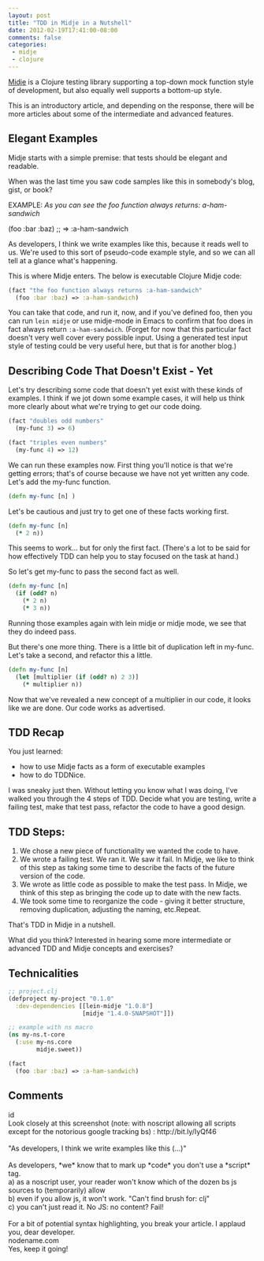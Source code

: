 ```yaml
---
layout: post
title: "TDD in Midje in a Nutshell"
date: 2012-02-19T17:41:00-08:00
comments: false
categories:
 - midje
 - clojure
---
```


[Midje](https://github.com/marick/Midje) is a Clojure testing library supporting a top-down mock function style of development, but also equally well supports a bottom-up style.

This is an introductory article, and depending on the response, there will be more articles about some of the intermediate and advanced features.

## Elegant Examples

Midje starts with a simple premise: that tests should be elegant and readable.

When was the last time you saw code samples like this in somebody's blog, gist, or book?

EXAMPLE:
_As you can see the foo function always returns: a-ham-sandwich_

(foo :bar :baz)
;; => :a-ham-sandwich

As developers, I think we write examples like this, because it reads well to us. We're used to this sort of pseudo-code example style, and so we can all tell at a glance what's happening.

This is where Midje enters. The below is executable Clojure Midje code:

``` clojure
(fact "the foo function always returns :a-ham-sandwich"  
  (foo :bar :baz) => :a-ham-sandwich)
```
You can take that code, and run it, now, and if you've defined foo, then you can run `lein midje` or use midje-mode in Emacs to confirm that foo does in fact always return `:a-ham-sandwich`. (Forget for now that this particular fact doesn't very well cover every possible input. Using a generated test input style of testing could be very useful here, but that is for another blog.)

## Describing Code That Doesn't Exist - Yet

Let's try describing some code that doesn't yet exist with these kinds of examples.  I think if we jot down some example cases, it will help us think more clearly about what we're trying to get our code doing.

``` clojure
(fact "doubles odd numbers"   
  (my-func 3) => 6)  

(fact "triples even numbers"   
  (my-func 4) => 12) 
```

We can run these examples now. First thing you'll notice is that we're getting errors; that's of course because we have not yet written any code. Let's add the my-func function.
``` clojure
(defn my-func [n] )
```
Let's be cautious and just try to get one of these facts working first.
``` clojure
(defn my-func [n]
  (* 2 n))
```

This seems to work... but for only the first fact. (There's a lot to be said for how effectively TDD can help you to stay focused on the task at hand.)

So let's get my-func to pass the second fact as well.

``` clojure
(defn my-func [n]
  (if (odd? n)
    (* 2 n)
    (* 3 n))
```

Running those examples again with lein midje or midje mode, we see that they do indeed pass.

But there's one more thing. There is a little bit of duplication left in my-func. Let's take a second, and refactor this a little.

``` clojure
(defn my-func [n]
  (let [multiplier (if (odd? n) 2 3)]
    (* multiplier n))
```

Now that we've revealed a new concept of a multiplier in our code, it looks like we are done.  Our code works as advertised.

## TDD Recap

You just learned:

*   how to use Midje facts as a form of executable examples
*   how to do TDDNice.

I was sneaky just then. Without letting you know what I was doing, I've walked you through the 4 steps of TDD. Decide what you are testing, write a failing test, make that test pass, refactor the code to have a good design.

## TDD Steps:

1.  We chose a new piece of functionality we wanted the code to have.
2.  We wrote a failing test.  We ran it.  We saw it fail. In Midje, we like to think of this step as taking some time to describe the facts of the future version of the code.
3.  We wrote as little code as possible to make the test pass. In Midje, we think of this step as bringing the code up to date with the new facts.
4.  We took some time to reorganize the code - giving it better structure, removing duplication, adjusting the naming, etc.Repeat.

That's TDD in Midje in a nutshell.

What did you think? Interested in hearing some more intermediate or advanced TDD and Midje concepts and exercises?

## Technicalities

``` clojure
;; project.clj  
(defproject my-project "0.1.0"  
  :dev-dependencies [[lein-midje "1.0.8"]
                     [midje "1.4.0-SNAPSHOT"]])   

;; example with ns macro  
(ns my-ns.t-core   
  (:use my-ns.core       
        midje.sweet))  

(fact   
  (foo :bar :baz) => :a-ham-sandwich)
```

<h2>Comments</h2>
<div class='comments'>
<div class='comment'>
<div class='author'>id</div>
<div class='content'>
Look closely at this screenshot (note: with noscript allowing all scripts except for the notorious google tracking bs) : http://bit.ly/IyQf46<br /><br />&quot;As developers, I think we write examples like this (...)&quot;<br /><br />As developers, *we* know that to mark up *code* you don&#39;t use a *script* tag.<br />a) as a noscript user, your reader won&#39;t know which of the dozen bs js sources to (temporarily) allow<br />b) even if you allow js, it won&#39;t work. &quot;Can&#39;t find brush for: clj&quot;<br />c) you can&#39;t just read it. No JS: no content? Fail!<br /><br />For a bit of potential syntax highlighting, you break your article. I applaud you, dear developer.</div>
</div>
<div class='comment'>
<div class='author'>nodename.com</div>
<div class='content'>
Yes, keep it going!</div>
</div>
</div>
